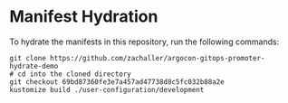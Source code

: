 # Manifest Hydration

To hydrate the manifests in this repository, run the following commands:

```shell
git clone https://github.com/zachaller/argocon-gitops-promoter-hydrate-demo
# cd into the cloned directory
git checkout 69bd87360fe3e7a457ad47738d8c5fc032b88a2e
kustomize build ./user-configuration/development
```
